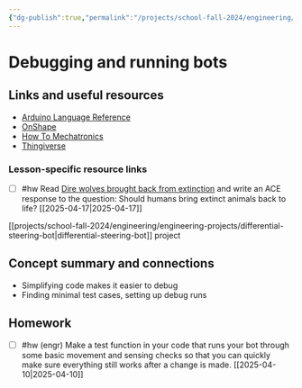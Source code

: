```yaml
---
{"dg-publish":true,"permalink":"/projects/school-fall-2024/engineering/lessons/bot-final-debug/"}
---
```



#  Debugging and running bots

## Links and useful resources 

- [Arduino Language Reference](https://docs.arduino.cc/language-reference/)
- [OnShape](https://cad.onshape.com)
- [How To Mechatronics](https://howtomechatronics.com)
- [Thingiverse](https://thingiverse.com)


### Lesson-specific resource links

- [ ] #hw Read [Dire wolves brought back from extinction](https://interestingengineering.com/innovation/dire-wolves-return-after-13000-years) and write an ACE response to the question: Should humans bring extinct animals back to life? [[2025-04-17\|2025-04-17]]

 [[projects/school-fall-2024/engineering/engineering-projects/differential-steering-bot\|differential-steering-bot]] project

## Concept summary and connections

- Simplifying code makes it easier to debug 
- Finding minimal test cases, setting up debug runs 

## Homework

- [ ] #hw (engr) Make a test function in your code that runs your bot through some basic movement and sensing checks so that you can quickly make sure everything still works after a change is made.  [[2025-04-10\|2025-04-10]]
